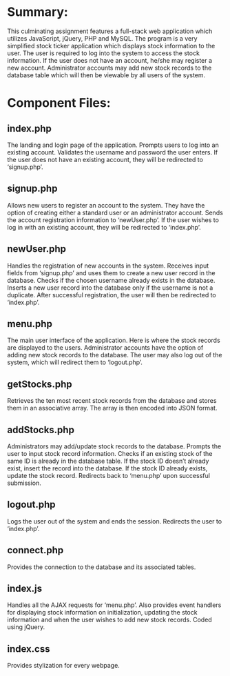 # Summary:
This culminating assignment features a full-stack web application which utilizes JavaScript, jQuery, PHP and MySQL. The program is a very simplified stock ticker application which displays stock information to the user. The user is required to log into the system to access the stock information. If the user does not have an account, he/she may register a new account. Administrator accounts may add new stock records to the database table which will then be viewable by all users of the system.

# Component Files:

## index.php
The landing and login page of the application. Prompts users to log into an existing account. Validates the username and password the user enters. If the user does not have an existing account, they will be redirected to ‘signup.php’.

## signup.php
Allows new users to register an account to the system. They have the option of creating either a standard user or an administrator account. Sends the account registration information to ‘newUser.php’. If the user wishes to log in with an existing account, they will be redirected to ‘index.php’.

## newUser.php
Handles the registration of new accounts in the system. Receives input fields from ‘signup.php’ and uses them to create a new user record in the database. Checks if the chosen username already exists in the database. Inserts a new user record into the database only if the username is not a duplicate. After successful registration, the user will then be redirected to ‘index.php’.

## menu.php
The main user interface of the application. Here is where the stock records are displayed to the users. Administrator accounts have the option of adding new stock records to the database. The user may also log out of the system, which will redirect them to ‘logout.php’.

## getStocks.php
Retrieves the ten most recent stock records from the database and stores them in an associative array. The array is then encoded into JSON format.

## addStocks.php
Administrators may add/update stock records to the database. Prompts the user to input stock record information. Checks if an existing stock of the same ID is already in the database table. If the stock ID doesn’t already exist, insert the record into the database. If the stock ID already exists, update the stock record. Redirects back to ‘menu.php’ upon successful submission.

## logout.php
Logs the user out of the system and ends the session. Redirects the user to ‘index.php’.

## connect.php
Provides the connection to the database and its associated tables.

## index.js
Handles all the AJAX requests for ‘menu.php’. Also provides event handlers for displaying stock information on initialization, updating the stock information and when the user wishes to add new stock records. Coded using jQuery.

## index.css
Provides stylization for every webpage. 

